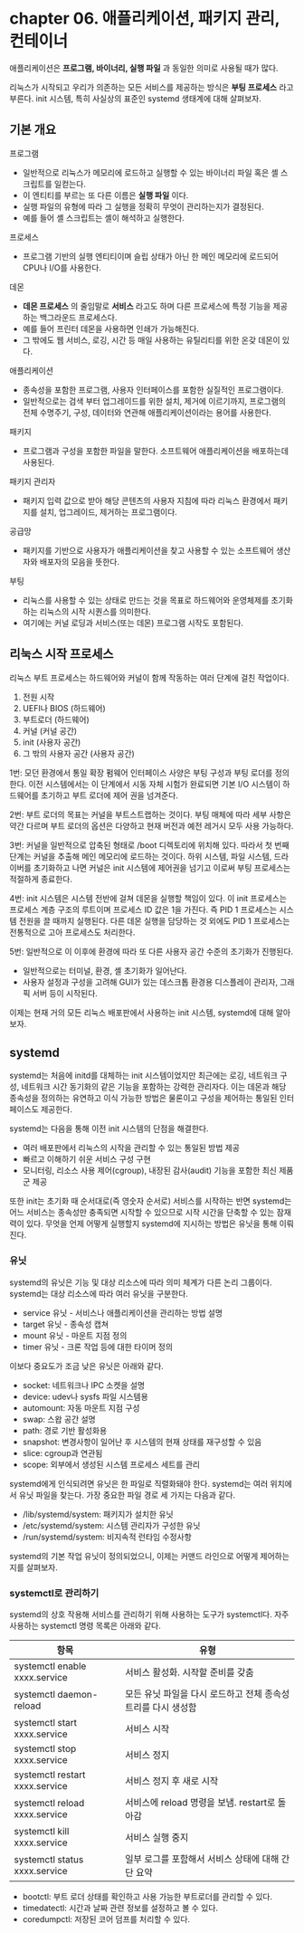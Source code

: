 
# chapter 06. 애플리케이션, 패키지 관리, 컨테이너

애플리케이션은 __프로그램, 바이너리, 실행 파일__ 과 동일한 의미로 사용될 때가 많다.

리눅스가 시작되고 우리가 의존하는 모든 서비스를 제공하는 방식은 __부팅 프로세스__ 라고 부른다.
init 시스템, 특히 사실상의 표준인 systemd 생태계에 대해 살펴보자.

## 기본 개요

프로그램 

* 일반적으로 리눅스가 메모리에 로드하고 실행할 수 있는 바이너리 파일 혹은 셸 스크립트를 일컫는다.
* 이 엔티티를  부르는 또 다른 이름은 __실행 파일__ 이다.
* 실행 파일의 유형에 따라 그 실행을 정확히 무엇이 관리하는지가 결정된다.
* 예를 들어 셸 스크립트는 셸이 해석하고 실행한다.

프로세스

* 프로그램 기반의 실행 엔티티이며 슬립 상태가 아닌 한 메인 메모리에 로드되어 CPU나 I/O를 사용한다.

데몬

* __데몬 프로세스__ 의 줄임말로 __서비스__ 라고도 하며 다른 프로세스에 특정 기능을 제공하는 백그라운드 프로세스다.
* 예를 들어 프린터 데몬을 사용하면 인쇄가 가능해진다.
* 그 밖에도 웹 서비스, 로깅, 시간 등 매일 사용하는 유틸리티를 위한 온갖 데몬이 있다.

애플리케이션 

* 종속성을 포함한 프로그램, 사용자 인터페이스를 포함한 실질적인 프로그램이다.
* 일반적으로는 검색 부터 업그레이드를 위한 설치, 제거에 이르기까지, 프로그램의 전체 수명주기, 구성, 데이터와 연관해 애플리케이션이라는 용어를 사용한다.

패키지

* 프로그램과 구성을 포함한 파일을 말한다. 소프트웨어 애플리케이션을 배포하는데 사용된다.

패키지 관리자

* 패키지 입력 값으로 받아 해당 콘텐츠의 사용자 지침에 따라 리눅스 환경에서 패키지를 설치, 업그레이드, 제거하는 프로그램이다.

공급망

* 패키지를 기반으로 사용자가 애플리케이션을 찾고 사용할 수 있는 소프트웨어 생산자와 배포자의 모음을 뜻한다.

부팅

* 리눅스를 사용할 수 있는 상태로 만드는 것을 목표로 하드웨어와 운영체제를 초기화하는 리눅스의 시작 시퀀스를 의미한다.
* 여기에는 커널 로딩과 서비스(또는 데몬) 프로그램 시작도 포함된다.

## 리눅스 시작 프로세스

리눅스 부트 프로세스는 하드웨어와 커널이 함께 작동하는 여러 단계에 걸친 작업이다.

1. 전원 시작
2. UEFI나 BIOS (하드웨어)
3. 부트로더 (하드웨어)
4. 커널 (커널 공간)
5. init (사용자 공간)
6. 그 밖의 사용자 공간 (사용자 공간)


1번: 모던 환경에서 통일 확장 펌웨어 인터페이스 사양은 부팅 구성과 부팅 로더를 정의한다. 
이전 시스템에서는 이 단계에서 시동 자체 시험가 완료되면 기본 I/O 시스템이 하드웨어를 초기하고 부트 로더에 제어 권을 넘겨준다.

2번: 부트 로더의 목표는 커널을 부트스트랩하는 것이다. 부팅 매체에 따라 세부 사항은 약간 다르며 부트 로더의 옵션은 다양하고 현재 버전과 예전 레거시 모두 사용 가능하다.

3번: 커널을 일반적으로 압축된 형태로 /boot 디렉토리에 위치해 있다. 따라서 첫 번째 단계는 커널을 추출해 메인 메모리에 로드하는 것이다. 하위 시스템, 파일 시스템, 드라이버를 초기화하고 나면 커널은 init 시스템에 제어권을 넘기고 이로써 부팅 프로세스는 적절하게 종료한다.

4번: init 시스템은 시스템 전반에 걸쳐 데몬을 실행할 책임이 있다. 이 init 프로세스는 프로세스 계층 구조의 루트이며 프로세스 ID 값은 1을 가진다. 
즉 PID 1 프로세스는 시스템 전원을 끌 때까지 실행된다. 다른 데몬 실행을 담당하는 것 외에도 PID 1 프로세스는 전통적으로 고아 프로세스도 처리한다.

5번: 일반적으로 이 이후에 환경에 따라 또 다른 사용자 공간 수준의 초기화가 진행된다.
* 일반적으로는 터미널, 환경, 셸 초기화가 일어난다.
* 사용자 설정과 구성을 고려해 GUI가 있는 데스크톱 환경용 디스플레이 관리자, 그래픽 서버 등이 시작된다.

이제는 현재 거의 모든 리눅스 배포판에서 사용하는 init 시스템, systemd에 대해 알아보자.

## systemd

systemd는 처음에 initd를 대체하는 init 시스템이었지만 최근에는 로깅, 네트워크 구성, 네트워크 시간 동기화의 같은 기능을 포함하는 강력한 관리자다.
이는 데몬과 해당 종속성을 정의하는 유연하고 이식 가능한 방법은 물론이고 구성을 제어하는 통일된 인터페이스도 제공한다.

systemd는 다음을 통해 이전 init 시스템의 단점을 해결한다.

* 여러 배포판에서 리눅스의 시작을 관리할 수 있는 통일된 방법 제공
* 빠르고 이해하기 쉬운 서비스 구성 구현
* 모니터링, 리소스 사용 제어(cgroup), 내장된 감사(audit) 기능을 포함한 최신 제품군 제공

또한 init는 초기화 때 순서대로(즉 영숫자 순서로) 서비스를 시작하는 반면 systemd는 어느 서비스는 종속성만 충족되면 시작할 수 있으므로 시작 시간을 단축할 수 있는 잠재력이 있다.
무엇을 언제 어떻게 실행할지 systemd에 지시하는 방법은 유닛을 통해 이뤄진다.

### 유닛

systemd의 유닛은 기능 및 대상 리소스에 따라 의미 체계가 다른 논리 그룹이다.
systemd는 대상 리소스에 따라 여러 유닛을 구분한다.

* service 유닛 - 서비스나 애플리케이션을 관리하는 방법 설명
* target 유닛 - 종속성 캡쳐
* mount 유닛 - 마운트 지점 정의
* timer 유닛 - 크론 작업 등에 대한 타이머 정의

이보다 중요도가 조금 낮은 유닛은 아래와 같다.

* socket: 네트워크나 IPC 소켓을 설명
* device: udev나 sysfs 파일 시스템용
* automount: 자동 마운트 지점 구성
* swap: 스왑 공간 설명
* path: 경로 기반 활성화용
* snapshot: 변경사항이 일어난 후 시스템의 현재 상태를 재구성할 수 있음
* slice: cgroup과 연관됨
* scope: 외부에서 생성된 시스템 프로세스 세트를 관리

systemd에게 인식되려면 유닛은 한 파일로 직렬화돼야 한다.
systemd는 여러 위치에서 유닛 파일을 찾는다. 가장 중요한 파일 경로 세 가지는 다음과 같다.

* /lib/systemd/system: 패키지가 설치한 유닛
* /etc/systemd/system: 시스템 관리자가 구성한 유닛
* /run/systemd/system: 비지속적 런타임 수정사항

systemd의 기본 작업 유닛이 정의되었으니, 이제는 커맨드 라인으로 어떻게 제어하는지를 살펴보자.

### systemctl로 관리하기

systemd의 상호 작용해 서비스를 관리하기 위해 사용하는 도구가 systemctl다.
자주 사용하는 systemctl 명령 목록은 아래와 같다.

| 항목                             | 유형                                  |
|--------------------------------|-------------------------------------|
| systemctl enable xxxx.service  | 서비스 활성화. 시작할 준비를 갖춤                 |
| systemctl daemon-reload        | 모든 유닛 파일을 다시 로드하고 전체 종속성 트리를 다시 생성함 |
| systemctl start xxxx.service   | 서비스 시작                              |
| systemctl stop xxxx.service    | 서비스 정지                              |
| systemctl restart xxxx.service | 서비스 정지 후 새로 시작                      |
| systemctl reload xxxx.service  | 서비스에 reload 명령을 보냄. restart로 돌아감    |
| systemctl kill xxxx.service    | 서비스 실행 중지                           |
| systemctl status xxxx.service  | 일부 로그를 포함해서 서비스 상태에 대해 간단 요약        |

* bootctl: 부트 로더 상태를 확인하고 사용 가능한 부트로더를 관리할 수 있다. 
* timedatectl: 시간과 날짜 관련 정보를 설정하고 볼 수 있다.
* coredumpctl: 저장된 코어 덤프를 처리할 수 있다.
